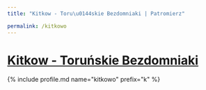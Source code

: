```yaml
---
title: "Kitkow - Toru\u0144skie Bezdomniaki | Patromierz"

permalink: /kitkowo
---
```


# [Kitkow - Toruńskie Bezdomniaki](https://patronite.pl/kitkowo)

{% include profile.md name="kitkowo" prefix="k" %}
